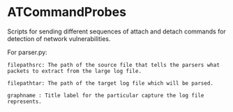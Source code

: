# ATCommandProbes
Scripts for sending different sequences of attach and detach commands for detection of network vulnerabilities.

For parser.py:

    filepathsrc: The path of the source file that tells the parsers what packets to extract from the large log file.
  
    filepathtar: The path of the target log file which will be parsed.
  
    graphname : Title label for the particular capture the log file represents.
